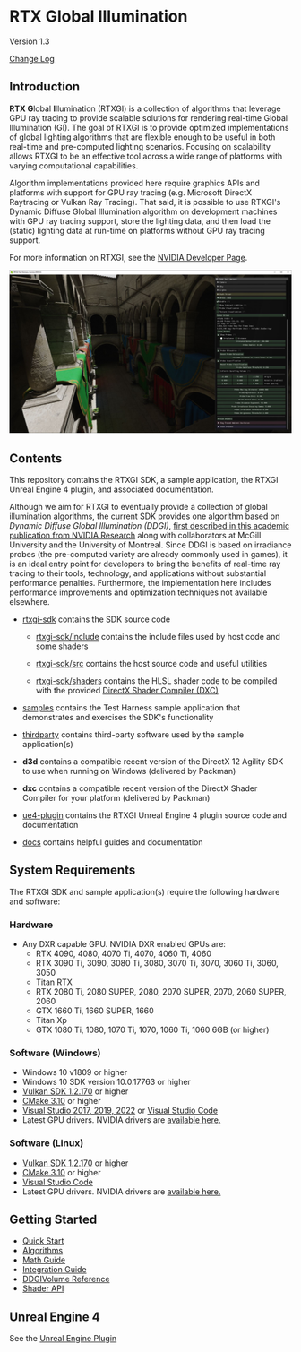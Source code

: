 # RTX Global Illumination

Version 1.3

[Change Log](ChangeLog.md)

## Introduction

**RTX G**lobal **I**llumination (RTXGI) is a collection of algorithms that leverage GPU ray tracing to provide scalable solutions for rendering real-time Global Illumination (GI). The goal of RTXGI is to provide optimized implementations of global lighting algorithms that are flexible enough to be useful in both real-time and pre-computed lighting scenarios. Focusing on scalability allows RTXGI to be an effective tool across a wide range of platforms with varying computational capabilities.

Algorithm implementations provided here require graphics APIs and platforms with support for GPU ray tracing (e.g. Microsoft DirectX Raytracing or Vulkan Ray Tracing). That said, it is possible to use RTXGI's Dynamic Diffuse Global Illumination algorithm on development machines with GPU ray tracing support, store the lighting data, and then load the (static) lighting data at run-time on platforms without GPU ray tracing support.

For more information on RTXGI, see the [NVIDIA Developer Page](https://developer.nvidia.com/rtxgi).

![Global Illumination with RTXGI in the Sponza](docs/images/rtxgi-sponza.jpg)

## Contents

This repository contains the RTXGI SDK, a sample application, the RTXGI Unreal Engine 4 plugin, and associated documentation.

Although we aim for RTXGI to eventually provide a collection of global illumination algorithms, the current SDK provides one algorithm based on *Dynamic Diffuse Global Illumination (DDGI)*, [first described in this academic publication from NVIDIA Research](https://jcgt.org/published/0008/02/01/) along with collaborators at McGill University and the University of Montreal. Since DDGI is based on irradiance probes (the pre-computed variety are already commonly used in games), it is an ideal entry point for developers to bring the benefits of real-time ray tracing to their tools, technology, and applications without substantial performance penalties. Furthermore, the implementation here includes performance improvements and optimization techniques not available elsewhere.

* [rtxgi-sdk](rtxgi-sdk) contains the SDK source code

    * [rtxgi-sdk/include](rtxgi-sdk/include) contains the include files used by host code and some shaders

    * [rtxgi-sdk/src](rtxgi-sdk/src) contains the host source code and useful utilities

    * [rtxgi-sdk/shaders](rtxgi-sdk/shaders) contains the HLSL shader code to be compiled with the provided [DirectX Shader Compiler (DXC)](https://github.com/microsoft/DirectXShaderCompiler)

* [samples](samples) contains the Test Harness sample application that demonstrates and exercises the SDK's functionality

* [thirdparty](thirdparty) contains third-party software used by the sample application(s)

* **d3d** contains a compatible recent version of the DirectX 12 Agility SDK to use when running on Windows (delivered by Packman)

* **dxc** contains a compatible recent version of the DirectX Shader Compiler for your platform (delivered by Packman)

* [ue4-plugin](ue4-plugin) contains the RTXGI Unreal Engine 4 plugin source code and documentation

* [docs](docs) contains helpful guides and documentation

## System Requirements

The RTXGI SDK and sample application(s) require the following hardware and software:

### Hardware
* Any DXR capable GPU. NVIDIA DXR enabled GPUs are:
    * RTX 4090, 4080, 4070 Ti, 4070, 4060 Ti, 4060
    * RTX 3090 Ti, 3090, 3080 Ti, 3080, 3070 Ti, 3070, 3060 Ti, 3060, 3050
    * Titan RTX
    * RTX 2080 Ti, 2080 SUPER, 2080, 2070 SUPER, 2070, 2060 SUPER, 2060
    * GTX 1660 Ti, 1660 SUPER, 1660
    * Titan Xp
    * GTX 1080 Ti, 1080, 1070 Ti, 1070, 1060 Ti, 1060 6GB (or higher)

### Software (Windows)
* Windows 10 v1809 or higher
* Windows 10 SDK version 10.0.17763 or higher
* [Vulkan SDK 1.2.170]((https://vulkan.lunarg.com/sdk/home)) or higher
* [CMake 3.10](https://cmake.org/download) or higher
* [Visual Studio 2017, 2019, 2022](https://visualstudio.microsoft.com/downloads/) or [Visual Studio Code](https://code.visualstudio.com/download)
* Latest GPU drivers. NVIDIA drivers are [available here.](http://www.nvidia.com/drivers)

### Software (Linux)
* [Vulkan SDK 1.2.170]((https://vulkan.lunarg.com/sdk/home)) or higher
* [CMake 3.10](https://cmake.org/download) or higher
* [Visual Studio Code](https://code.visualstudio.com/download)
* Latest GPU drivers. NVIDIA drivers are [available here.](http://www.nvidia.com/drivers)

## Getting Started

* [Quick Start](docs/QuickStart.md)
* [Algorithms](docs/Algorithms.md)
* [Math Guide](docs/Math.md)
* [Integration Guide](docs/Integration.md)
* [DDGIVolume Reference](docs/DDGIVolume.md)
* [Shader API](docs/ShaderAPI.md)

## Unreal Engine 4

See the [Unreal Engine Plugin](ue4-plugin/4.27/RTXGI/README.md)
